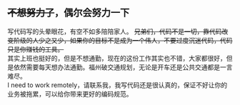 ## ~~不想努力了~~，偶尔会努力一下
写代码写的头晕眼花，有空不如多陪陪家人。
~~兄弟们，代码不是一切，靠代码改变阶级的人少之又少，如果你的目标不是成为一个伟人，不要过度沉迷代码，代码只是你赚钱的工具。~~  
其实上班也挺好的，但是不想通勤，现在的这份工作其实也不错，大家都很好，但是依然需要每天想办法通勤。福州破交通规划，无论是开车还是公共交通都是一言难尽。  
I need to work remotely，请联系我，我写代码还是很认真的，保证不好让你的业务被拖累，可以给你带来更好的编码规范。

